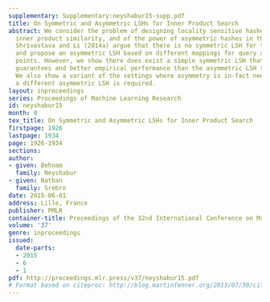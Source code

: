 ```yaml
---
supplementary: Supplementary:neyshabur15-supp.pdf
title: On Symmetric and Asymmetric LSHs for Inner Product Search
abstract: We consider the problem of designing locality sensitive hashes (LSH) for
  inner product similarity, and of the power of asymmetric hashes in this context.
  Shrivastava and Li (2014a) argue that there is no symmetric LSH for the problem
  and propose an asymmetric LSH based on different mappings for query and database
  points. However, we show there does exist a simple symmetric LSH that enjoys stronger
  guarantees and better empirical performance than the asymmetric LSH they suggest.
  We also show a variant of the settings where asymmetry is in-fact needed, but there
  a different asymmetric LSH is required.
layout: inproceedings
series: Proceedings of Machine Learning Research
id: neyshabur15
month: 0
tex_title: On Symmetric and Asymmetric LSHs for Inner Product Search
firstpage: 1926
lastpage: 1934
page: 1926-1934
sections: 
author:
- given: Behnam
  family: Neyshabur
- given: Nathan
  family: Srebro
date: 2015-06-01
address: Lille, France
publisher: PMLR
container-title: Proceedings of the 32nd International Conference on Machine Learning
volume: '37'
genre: inproceedings
issued:
  date-parts:
  - 2015
  - 6
  - 1
pdf: http://proceedings.mlr.press/v37/neyshabur15.pdf
# Format based on citeproc: http://blog.martinfenner.org/2013/07/30/citeproc-yaml-for-bibliographies/
---
```

